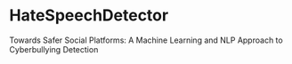 # HateSpeechDetector
Towards Safer Social Platforms: A Machine Learning and NLP Approach to Cyberbullying Detection

